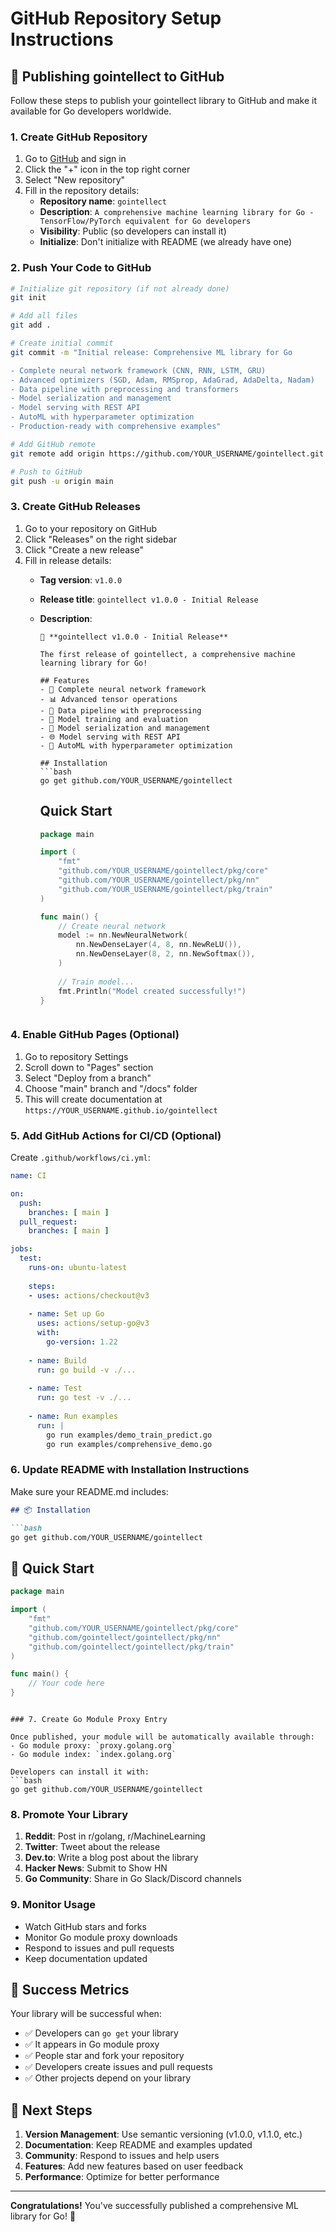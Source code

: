 # GitHub Repository Setup Instructions

## 🚀 Publishing gointellect to GitHub

Follow these steps to publish your gointellect library to GitHub and make it available for Go developers worldwide.

### 1. Create GitHub Repository

1. Go to [GitHub](https://github.com) and sign in
2. Click the "+" icon in the top right corner
3. Select "New repository"
4. Fill in the repository details:
   - **Repository name**: `gointellect`
   - **Description**: `A comprehensive machine learning library for Go - TensorFlow/PyTorch equivalent for Go developers`
   - **Visibility**: Public (so developers can install it)
   - **Initialize**: Don't initialize with README (we already have one)

### 2. Push Your Code to GitHub

```bash
# Initialize git repository (if not already done)
git init

# Add all files
git add .

# Create initial commit
git commit -m "Initial release: Comprehensive ML library for Go

- Complete neural network framework (CNN, RNN, LSTM, GRU)
- Advanced optimizers (SGD, Adam, RMSprop, AdaGrad, AdaDelta, Nadam)
- Data pipeline with preprocessing and transformers
- Model serialization and management
- Model serving with REST API
- AutoML with hyperparameter optimization
- Production-ready with comprehensive examples"

# Add GitHub remote
git remote add origin https://github.com/YOUR_USERNAME/gointellect.git

# Push to GitHub
git push -u origin main
```

### 3. Create GitHub Releases

1. Go to your repository on GitHub
2. Click "Releases" on the right sidebar
3. Click "Create a new release"
4. Fill in release details:
   - **Tag version**: `v1.0.0`
   - **Release title**: `gointellect v1.0.0 - Initial Release`
   - **Description**: 
     ```
     🚀 **gointellect v1.0.0 - Initial Release**
     
     The first release of gointellect, a comprehensive machine learning library for Go!
     
     ## Features
     - 🧠 Complete neural network framework
     - 📊 Advanced tensor operations
     - 🔄 Data pipeline with preprocessing
     - 🎯 Model training and evaluation
     - 💾 Model serialization and management
     - 🌐 Model serving with REST API
     - 🤖 AutoML with hyperparameter optimization
     
     ## Installation
     ```bash
     go get github.com/YOUR_USERNAME/gointellect
     ```
     
     ## Quick Start
     ```go
     package main
     
     import (
         "fmt"
         "github.com/YOUR_USERNAME/gointellect/pkg/core"
         "github.com/YOUR_USERNAME/gointellect/pkg/nn"
         "github.com/YOUR_USERNAME/gointellect/pkg/train"
     )
     
     func main() {
         // Create neural network
         model := nn.NewNeuralNetwork(
             nn.NewDenseLayer(4, 8, nn.NewReLU()),
             nn.NewDenseLayer(8, 2, nn.NewSoftmax()),
         )
         
         // Train model...
         fmt.Println("Model created successfully!")
     }
     ```
     ```

### 4. Enable GitHub Pages (Optional)

1. Go to repository Settings
2. Scroll down to "Pages" section
3. Select "Deploy from a branch"
4. Choose "main" branch and "/docs" folder
5. This will create documentation at `https://YOUR_USERNAME.github.io/gointellect`

### 5. Add GitHub Actions for CI/CD (Optional)

Create `.github/workflows/ci.yml`:

```yaml
name: CI

on:
  push:
    branches: [ main ]
  pull_request:
    branches: [ main ]

jobs:
  test:
    runs-on: ubuntu-latest
    
    steps:
    - uses: actions/checkout@v3
    
    - name: Set up Go
      uses: actions/setup-go@v3
      with:
        go-version: 1.22
    
    - name: Build
      run: go build -v ./...
    
    - name: Test
      run: go test -v ./...
    
    - name: Run examples
      run: |
        go run examples/demo_train_predict.go
        go run examples/comprehensive_demo.go
```

### 6. Update README with Installation Instructions

Make sure your README.md includes:

```markdown
## 📦 Installation

```bash
go get github.com/YOUR_USERNAME/gointellect
```

## 🎯 Quick Start

```go
package main

import (
    "fmt"
    "github.com/YOUR_USERNAME/gointellect/pkg/core"
    "github.com/gointellect/gointellect/pkg/nn"
    "github.com/gointellect/gointellect/pkg/train"
)

func main() {
    // Your code here
}
```
```

### 7. Create Go Module Proxy Entry

Once published, your module will be automatically available through:
- Go module proxy: `proxy.golang.org`
- Go module index: `index.golang.org`

Developers can install it with:
```bash
go get github.com/YOUR_USERNAME/gointellect
```

### 8. Promote Your Library

1. **Reddit**: Post in r/golang, r/MachineLearning
2. **Twitter**: Tweet about the release
3. **Dev.to**: Write a blog post about the library
4. **Hacker News**: Submit to Show HN
5. **Go Community**: Share in Go Slack/Discord channels

### 9. Monitor Usage

- Watch GitHub stars and forks
- Monitor Go module proxy downloads
- Respond to issues and pull requests
- Keep documentation updated

## 🎯 Success Metrics

Your library will be successful when:
- ✅ Developers can `go get` your library
- ✅ It appears in Go module proxy
- ✅ People star and fork your repository
- ✅ Developers create issues and pull requests
- ✅ Other projects depend on your library

## 🚀 Next Steps

1. **Version Management**: Use semantic versioning (v1.0.0, v1.1.0, etc.)
2. **Documentation**: Keep README and examples updated
3. **Community**: Respond to issues and help users
4. **Features**: Add new features based on user feedback
5. **Performance**: Optimize for better performance

---

**Congratulations!** You've successfully published a comprehensive ML library for Go! 🎉
